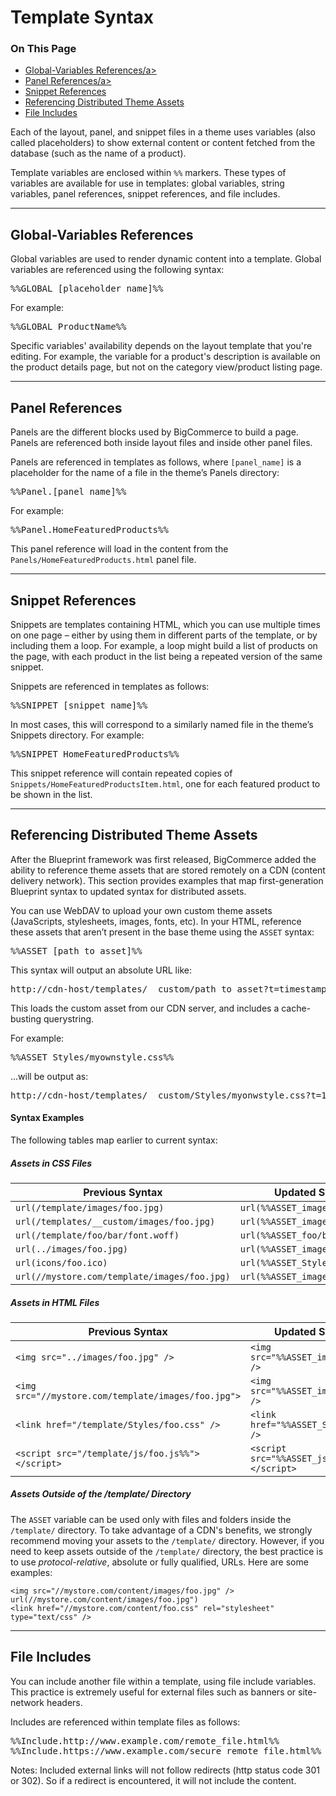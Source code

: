 # Template Syntax
<div class="otp" id="no-index">
	<h3>On This Page</h3>
	<ul>
		<li><a href="#global-variables-references">Global-Variables References/a></li>
		<li><a href="#panel-references">Panel References/a></li>
		<li><a href="#snippet-references">Snippet References</a></li>
    <li><a href="#referencing-distributed-theme-assets">Referencing Distributed Theme Assets</a></li>
    <li><a href="#file-includes">File Includes</a></li>
</ul>
</div>

Each of the layout, panel, and snippet files in a theme uses variables (also called placeholders) to show external content or content fetched from the database (such as the name of a product).

Template variables are enclosed within `%%` markers. These types of variables are available for use in templates: global variables, string variables, panel references, snippet references, and file includes.

---

<a href='#global-variables-references' aria-hidden='true' class='block-anchor'  id='global-variables-references'><i aria-hidden='true' class='linkify icon'></i></a>

## Global-Variables References 


Global variables are used to render dynamic content into a template. Global variables are referenced using the following syntax:

<pre>%%GLOBAL_[placeholder_name]%%</pre>

For example:

<pre>%%GLOBAL_ProductName%%</pre>

Specific variables' availability depends on the layout template that you're editing. For example, the variable for a product's description is available on the product details page, but not on the category view/product listing page.

---

<a href='#panel-references' aria-hidden='true' class='block-anchor'  id='panel-references'><i aria-hidden='true' class='linkify icon'></i></a>

## Panel References 

Panels are the different blocks used by BigCommerce to build a page. Panels are referenced both inside layout files and inside other panel files.

Panels are referenced in templates as follows, where `[panel_name]` is a placeholder for the name of a file in the theme’s Panels directory:

<pre>%%Panel.[panel_name]%%</pre>

For example:

<pre>%%Panel.HomeFeaturedProducts%%</pre>

This panel reference will load in the content from the `Panels/HomeFeaturedProducts.html` panel file.

---

<a href='#snippet-references' aria-hidden='true' class='block-anchor'  id='snippet-references'><i aria-hidden='true' class='linkify icon'></i></a>

## Snippet References 

Snippets are templates containing HTML, which you can use multiple times on one page – either by using them in different parts of the template, or by including them a loop. For example, a loop might build a list of products on the page, with each product in the list being a repeated version of the same snippet.

Snippets are referenced in templates as follows:

<pre>%%SNIPPET_[snippet_name]%%</pre>

In most cases, this will correspond to a similarly named file in the theme’s Snippets directory. For example:

<pre>%%SNIPPET_HomeFeaturedProducts%%</pre>

This snippet reference will contain repeated copies of `Snippets/HomeFeaturedProductsItem.html`, one for each featured product to be shown in the list.

---

<a href='#referencing-distributed-theme-assets' aria-hidden='true' class='block-anchor'  id='referencing-distributed-theme-assets'><i aria-hidden='true' class='linkify icon'></i></a>

## Referencing Distributed Theme Assets 

After the Blueprint framework was first released, BigCommerce added the ability to reference theme assets that are stored remotely on a CDN (content delivery network). This section provides examples that map first-generation Blueprint syntax to updated syntax for distributed assets.

You can use WebDAV to upload your own custom theme assets (JavaScripts, stylesheets, images, fonts, etc). In your HTML, reference these assets that aren’t present in the base theme using the `ASSET` syntax:

<pre>%%ASSET_[path_to_asset]%%</pre>

This syntax will output an absolute URL like: 

<pre>http://cdn-host/templates/__custom/path_to_asset?t=timestamp`</pre>

This loads the custom asset from our CDN server, and includes a cache-busting querystring.

For example:

<pre>%%ASSET_Styles/myownstyle.css%%</pre>

...will be output as:

<pre>http://cdn-host/templates/__custom/Styles/myonwstyle.css?t=123</pre>

#### Syntax Examples 

The following tables map earlier to current syntax:

##### Assets in CSS Files 

| Previous Syntax | Updated Syntax (CDN) |
|-----------------|---------------------|
| `url(/template/images/foo.jpg)` | `url(%%ASSET_images/foo.jpg%%)` |
| `url(/templates/__custom/images/foo.jpg)` | `url(%%ASSET_images/foo.jpg%%)` |
| `url(/template/foo/bar/font.woff)` | `url(%%ASSET_foo/bar/font.woff%%)` |
| `url(../images/foo.jpg)` | `url(%%ASSET_images/foo.jpg%%)` |
| `url(icons/foo.ico)` | `url(%%ASSET_Styles/icons/foo.ico%%)` |
| `url(//mystore.com/template/images/foo.jpg)` | `url(%%ASSET_images/foo.jpg%%)` |

##### Assets in HTML Files 

| Previous Syntax | Updated Syntax (CDN) |
|---------------|----------------|
| `<img src="../images/foo.jpg" />` | `<img src="%%ASSET_images/foo.jpg%%" />` |
| `<img src="//mystore.com/template/images/foo.jpg">` | `<img src="%%ASSET_images/foo.jpg%%" />` |
| `<link href="/template/Styles/foo.css" />` | `<link href="%%ASSET_Styles/foo.css%%" />` |
| `<script src="/template/js/foo.js%%"></script>` | `<script src="%%ASSET_js/foo.js%%"></script>` |

##### Assets Outside of the /template/ Directory 

The `ASSET` variable can be used only with files and folders inside the `/template/` directory. To take advantage of a CDN's benefits, we strongly recommend moving your assets to the `/template/` directory. However, if you need to keep assets outside of the `/template/` directory, the best practice is to use _protocol-relative_, absolute or fully qualified, URLs. Here are some examples:

```
<img src="//mystore.com/content/images/foo.jpg" />
url(//mystore.com/content/images/foo.jpg")
<link href="//mystore.com/content/foo.css" rel="stylesheet" type="text/css" />
```


---

<a href='#file-includes' aria-hidden='true' class='block-anchor'  id='file-includes'><i aria-hidden='true' class='linkify icon'></i></a>

## File Includes 

You can include another file within a template, using file include variables. This practice is extremely useful for external files such as banners or site-network headers.

Includes are referenced within template files as follows:

<pre>
%%Include.http://www.example.com/remote_file.html%%
%%Include.https://www.example.com/secure_remote_file.html%%</pre>

Notes: Included external links will not follow redirects (http status code 301 or 302). So if a redirect is encountered, it will not include the content.

